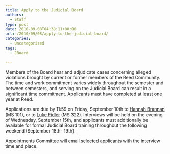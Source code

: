 ```yaml
---
title: Apply to the Judicial Board
authors: 
  - Staff
type: post
date: 2010-09-08T04:38:11+00:00
url: /2010/09/08/apply-to-the-judicial-board/
categories:
  - Uncategorized
tags:
  - JBoard

---
```

Members of the Board hear and adjudicate cases concerning alleged violations brought by current or former members of the Reed Community. The time and work commitment varies widely throughout the semester and between semesters, and serving on the Judicial Board can result in a significant time commitment. Applicants must have completed at least one year at Reed.

Applications are due by 11:59 on Friday, September 10th to [Hannah Brannan][1] (MS 101), or to [Luke Fidler][2] (MS 322). Interviews will be held on the evening of Wednesday, September 15th, and applicants must additionally be available for formal Judicial Board training throughout the following weekend (September 18th- 19th).
  
Appointments Committee will email selected applicants with the interview time and place.

 [1]: mailto:&#x68;&#x62;&#x72;&#x61;&#x6e;&#x6e;&#x61;&#x6e;&#x40;&#x72;&#x65;&#x65;&#x64;&#x2e;&#x65;&#x64;&#x75;
 [2]: mailto:&#x66;&#x69;&#x64;&#x6c;&#x65;&#x72;&#x6c;&#x40;&#x72;&#x65;&#x65;&#x64;&#x2e;&#x65;&#x64;&#x75;